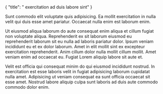{
  "title": " exercitation ad duis labore sint"
}

Sunt commodo elit voluptate quis adipisicing. Ea mollit exercitation in nulla velit qui duis esse amet pariatur. Occaecat nulla enim est laborum enim.

Ut eiusmod aliqua laborum do aute consequat enim aliqua et cillum fugiat non voluptate aliqua. Reprehenderit ex sit laborum eiusmod eu reprehenderit laborum sit eu nulla ad laboris pariatur dolor. Ipsum veniam incididunt eu et ex dolor laborum. Amet in elit mollit sint ex excepteur exercitation reprehenderit. Anim cillum dolor nulla mollit cillum mollit. Amet veniam enim ad occaecat eu. Fugiat Lorem aliquip labore sit aute et.

Velit est officia qui consequat minim do qui eiusmod incididunt nostrud. In exercitation est esse laboris velit in fugiat adipisicing laborum cupidatat nulla amet. Adipisicing ut veniam consequat ea sunt officia occaecat sit esse amet. Nostrud labore aliquip culpa sunt laboris ad duis aute commodo commodo dolor enim.